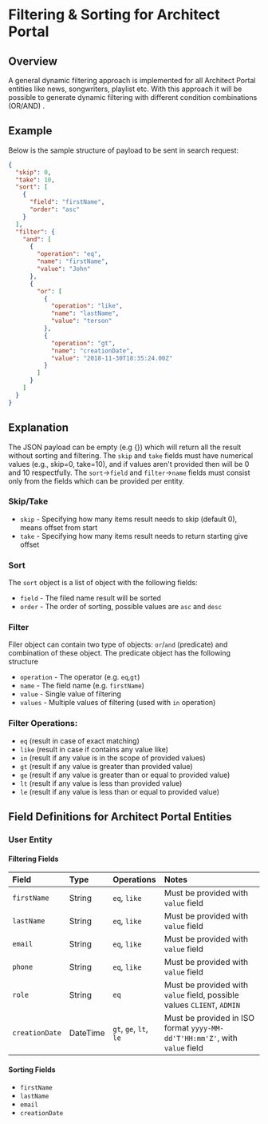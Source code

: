 # Filtering & Sorting for Architect Portal

## Overview

A general dynamic filtering approach is implemented for all Architect Portal entities like news,
songwriters, playlist etc. With this approach it will be possible to generate dynamic filtering with
different condition combinations (OR/AND)
.

## Example

Below is the sample structure of payload to be sent in search request:

```json
{
  "skip": 0,
  "take": 10,
  "sort": [
    {
      "field": "firstName",
      "order": "asc"
    }
  ],
  "filter": {
    "and": [
      {
        "operation": "eq",
        "name": "firstName",
        "value": "John"
      },
      {
        "or": [
          {
            "operation": "like",
            "name": "lastName",
            "value": "terson"
          },
          {
            "operation": "gt",
            "name": "creationDate",
            "value": "2018-11-30T18:35:24.00Z"
          }
        ]
      }
    ]
  }
}
```

## Explanation

The JSON payload can be empty (e.g {}) which will return all the result without sorting and
filtering. The `skip` and `take` fields must have numerical values (e.g., skip=0, take=10), and if
values aren't provided then will be 0 and 10 respectfully. The `sort`->`field` and `filter`->`name`
fields must consist only from the fields which can be provided per entity.

### Skip/Take

- `skip` - Specifying how many items result needs to skip (default 0), means offset from start
- `take` - Specifying how many items result needs to return starting give offset

### Sort

The `sort` object is a list of object with the following fields:

- `field` - The filed name result will be sorted
- `order` - The order of sorting, possible values are `asc` and `desc`

### Filter

Filer object can contain two type of objects: `or`/`and` (predicate) and combination of these
object. The predicate object has the following structure

- `operation` - The operator (e.g. `eq`,`gt`)
- `name` - The field name (e.g. `firstName`)
- `value` - Single value of filtering
- `values` - Multiple values of filtering (used with `in` operation)

### Filter Operations:

- `eq`       (result in case of exact matching)
- `like`     (result in case if contains any value like)
- `in`       (result if any value is in the scope of provided values)
- `gt`       (result if any value is greater than provided value)
- `ge`       (result if any value is greater than or equal to provided value)
- `lt`       (result if any value is less than provided value)
- `le`       (result if any value is less than or equal to provided value)

## Field Definitions for Architect Portal Entities

### User Entity

#### Filtering Fields

| Field          | Type     | Operations             | Notes                                                                      |
|:---------------|:---------|:-----------------------|:---------------------------------------------------------------------------|
| `firstName`    | String   | `eq`, `like`           | Must be provided with `value` field                                        |
| `lastName`     | String   | `eq`, `like`           | Must be provided with `value` field                                        |
| `email`        | String   | `eq`, `like`           | Must be provided with `value` field                                        |
| `phone`        | String   | `eq`, `like`           | Must be provided with `value` field                                        |
| `role`         | String   | `eq`                   | Must be provided with `value` field, possible values `CLIENT`, `ADMIN`     |
| `creationDate` | DateTime | `gt`, `ge`, `lt`, `le` | Must be provided in ISO format `yyyy-MM-dd'T'HH:mm'Z'`, with `value` field |

#### Sorting Fields

- `firstName`
- `lastName`
- `email`
- `creationDate`

